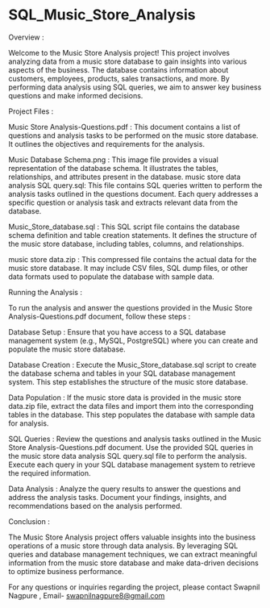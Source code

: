 # SQL_Music_Store_Analysis

Overview :

Welcome to the Music Store Analysis project! This project involves analyzing data from a music store database to gain insights into various aspects of the business. The database contains information about customers, employees, products, sales transactions, and more. By performing data analysis using SQL queries, we aim to answer key business questions and make informed decisions.



Project Files :

Music Store Analysis-Questions.pdf  : This document contains a list of questions and analysis tasks to be performed on the music store database. It outlines the objectives and requirements for the analysis.

Music Database Schema.png  : This image file provides a visual representation of the database schema. It illustrates the tables, relationships, and attributes present in the database.
music store data analysis SQL query.sql: This file contains SQL queries written to perform the analysis tasks outlined in the questions document. Each query addresses a specific question or analysis task and extracts relevant data from the database.

Music_Store_database.sql  : This SQL script file contains the database schema definition and table creation statements. It defines the structure of the music store database, including tables, columns, and relationships.

music store data.zip  : This compressed file contains the actual data for the music store database. It may include CSV files, SQL dump files, or other data formats used to populate the database with sample data.



Running the Analysis  :

To run the analysis and answer the questions provided in the Music Store Analysis-Questions.pdf document, follow these steps  :

Database Setup  : Ensure that you have access to a SQL database management system (e.g., MySQL, PostgreSQL) where you can create and populate the music store database.

Database Creation  : Execute the Music_Store_database.sql script to create the database schema and tables in your SQL database management system. This step establishes the structure of the music store database.

Data Population  : If the music store data is provided in the music store data.zip file, extract the data files and import them into the corresponding tables in the database. This step populates the database with sample data for analysis.

SQL Queries  : Review the questions and analysis tasks outlined in the Music Store Analysis-Questions.pdf document. Use the provided SQL queries in the music store data analysis SQL query.sql file to perform the analysis. Execute each query in your SQL database management system to retrieve the required information.

Data Analysis  : Analyze the query results to answer the questions and address the analysis tasks. Document your findings, insights, and recommendations based on the analysis performed.

Conclusion  :

The Music Store Analysis project offers valuable insights into the business operations of a music store through data analysis. By leveraging SQL queries and database management techniques, we can extract meaningful information from the music store database and make data-driven decisions to optimize business performance.

For any questions or inquiries regarding the project, please contact Swapnil Nagpure , Email- swapnilnagpure8@gmail.com


